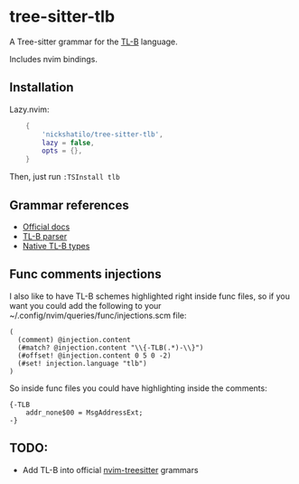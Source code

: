 # tree-sitter-tlb

A Tree-sitter grammar for the [TL-B](https://docs.ton.org/v3/documentation/data-formats/tlb/tl-b-language) language.

Includes nvim bindings.


## Installation

Lazy.nvim:

```lua
    {
        'nickshatilo/tree-sitter-tlb',
        lazy = false,
        opts = {},
    }
```

Then, just run `:TSInstall tlb` 

## Grammar references

* [Official docs](https://docs.ton.org/v3/documentation/data-formats/tlb/tl-b-language)
* [TL-B parser](https://github.com/ton-community/tlb-parser)
* [Native TL-B types](https://github.com/ton-blockchain/ton/blob/master/crypto/block/block.tlb)

## Func comments injections

I also like to have TL-B schemes highlighted right inside func files, so if you want you could add the following to your ~/.config/nvim/queries/func/injections.scm file:

```
(
  (comment) @injection.content
  (#match? @injection.content "\\{-TLB(.*)-\\}")
  (#offset! @injection.content 0 5 0 -2)
  (#set! injection.language "tlb")
)
```

So inside func files you could have highlighting inside the comments:

```func
{-TLB
    addr_none$00 = MsgAddressExt;
-}
```

## TODO:

* Add TL-B into official [nvim-treesitter](https://github.com/nvim-treesitter/nvim-treesitter) grammars


